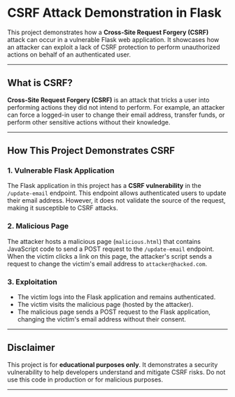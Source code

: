 # CSRF Attack Demonstration in Flask

This project demonstrates how a **Cross-Site Request Forgery (CSRF)** attack can occur in a vulnerable Flask web application. It showcases how an attacker can exploit a lack of CSRF protection to perform unauthorized actions on behalf of an authenticated user.

---

## What is CSRF?

**Cross-Site Request Forgery (CSRF)** is an attack that tricks a user into performing actions they did not intend to perform. For example, an attacker can force a logged-in user to change their email address, transfer funds, or perform other sensitive actions without their knowledge.

---

## How This Project Demonstrates CSRF

### 1. **Vulnerable Flask Application**
The Flask application in this project has a **CSRF vulnerability** in the `/update-email` endpoint. This endpoint allows authenticated users to update their email address. However, it does not validate the source of the request, making it susceptible to CSRF attacks.

### 2. **Malicious Page**
The attacker hosts a malicious page (`malicious.html`) that contains JavaScript code to send a POST request to the `/update-email` endpoint. When the victim clicks a link on this page, the attacker's script sends a request to change the victim's email address to `attacker@hacked.com`.

### 3. **Exploitation**
- The victim logs into the Flask application and remains authenticated.
- The victim visits the malicious page (hosted by the attacker).
- The malicious page sends a POST request to the Flask application, changing the victim's email address without their consent.

---

## Disclaimer

This project is for **educational purposes only**. It demonstrates a security vulnerability to help developers understand and mitigate CSRF risks. Do not use this code in production or for malicious purposes.

---